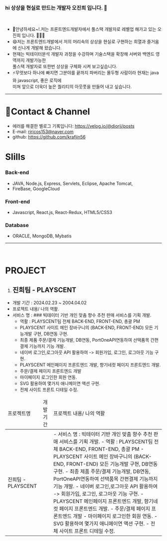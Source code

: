 ### hi 상상을 현실로 만드는 개발자 오진희 입니다. 👋
<br>

-  🫰안녕하세요~!.저는 프론트엔드개발자에서 풀스택 개발자로 레벨업 해가고 있는 오진희 입니다. 👨🏻‍💻
-  😄저는 프론트엔드개발에서 저의 머리속의 상상을 현실로 구현하는 희열과 즐거움에 신나게 개발해 왔습니다.
- 현재는 빅테이터분석 개발자 과정을 수강하며 기술스택을 확장해 서버와 백엔드 영역까지 개발가능한 <br>
  풀스택 개발자로 또한번 상상을 구체화 시켜 보고싶습니다.
- ⚡무엇보다 하나에 빠지면 그분야를 끝까지 파버리는 몰두형 사람이라 현재는 java와 javascript, 좋은 로직에<br>
  미쳐 앞으로 더욱더 높은 퀄리티의 아웃풋을 만들어 내고 싶습니다.
----

# 🪪Contact & Channel
- 에러를 해결한 벨로그 기록입니다: https://velog.io/@diorjj/posts
- E-mail: riricos153@naver.com
- github: https://github.com/krafjin56

# Slills
 ### Back-end
- JAVA, Node.js, Express, Servlets, Eclipse, Apache Tomcat,
- FireBase, GoogleCloud

### Front-end
- Javascript, React.js, React-Redux, HTML5/CSS3

### Database
- ORACLE, MongoDB, Mybatis
----

<br>

# PROJECT
1. ## 진희팀 - PLAYSCENT
- 개발 기간 : 2024.02.23 ~ 2004.04.02
- 프로젝트 내용/ 나의 역활.
 - 서비스 명 : ### 빅테이터 기반 개인 맞춤 향수 추천 판매 서비스를 기획 개발.
     - 역활 : PLAYSCENT팀 전체 BACK-END, FRONT-END, 총괄 PM
     - PLAYSCENT 사이트 메인 장바구니의 (BACK-END, FRONT-END) 모든 기능개발 구현, DB연동 구현.
     - 최종 제품 주문/결제 기능개발, DB연동, PortOneAPI연동하여 선택품목 간편결제 기능까지 기능 개발.
     - 네이버 로그인,로그아웃 API 활용하여 -> 회원가입, 로그인, 로그아웃 기능 구현. 
     - PLAYSCENT 메인페이지 프론트엔드 개발, 향기네컷 페이지 프론트엔드 개발.
     - 주문/결제 페이지 프론트엔드 개발
     - 마이페이지 로그인한 회원 연동.
     - SVG 활용하여 몇가지 애니메이연 액션 구현.
     - 전체 사이트 프론트 디테일 수정.
<table>
  <thead>
    <td>프로젝트명</td>
    <td>개발 기간</td>
    <td>프로젝트 내용/ 나의 역활</td>
  </thead>
  <tbody>
  <tr>
    <td>진희팀 - PLAYSCENT</td>
    <td></td>
    <td>
     - 서비스 명 : 빅테이터 기반 개인 맞춤 향수 추천 판매 서비스를 기획 개발.
     - 역활 : PLAYSCENT팀 전체 BACK-END, FRONT-END, 총괄 PM
     - PLAYSCENT 사이트 메인 장바구니의 (BACK-END, FRONT-END) 모든 기능개발 구현, DB연동 구현.
     - 최종 제품 주문/결제 기능개발, DB연동, PortOneAPI연동하여 선택품목 간편결제 기능까지 기능 개발.
     - 네이버 로그인,로그아웃 API 활용하여 -> 회원가입, 로그인, 로그아웃 기능 구현. 
     - PLAYSCENT 메인페이지 프론트엔드 개발, 향기네컷 페이지 프론트엔드 개발.
     - 주문/결제 페이지 프론트엔드 개발
     - 마이페이지 로그인한 회원 연동.
     - SVG 활용하여 몇가지 애니메이연 액션 구현.
     - 전체 사이트 프론트 디테일 수정.
    </td>
  </tr>
    
  </tbody>
  
</table>
